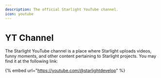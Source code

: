 ```yaml
---
description: The official Starlight YouTube channel.
icon: youtube
---
```


# YT Channel

The Starlight YouTube channel is a place where Starlight uploads videos, funny moments, and other content pertaining to Starlight projects. You may find it at the following link:



{% embed url="https://youtube.com/@starlightdevelop" %}

